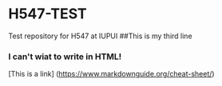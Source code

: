 # H547-TEST
Test repository for H547 at IUPUI
##This is my third line

### I can't wiat to write in HTML!
[This is a link] (https://www.markdownguide.org/cheat-sheet/)
